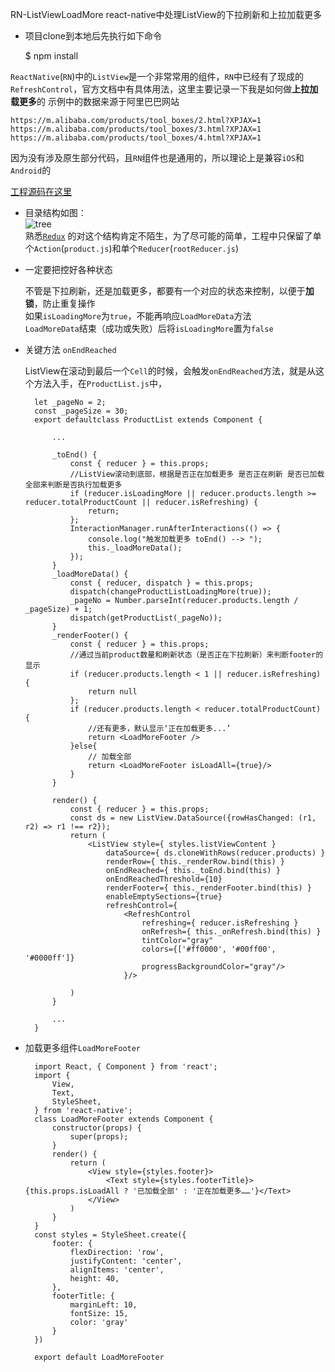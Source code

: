  RN-ListViewLoadMore
react-native中处理ListView的下拉刷新和上拉加载更多  

* 项目clone到本地后先执行如下命令

	$ npm install


`ReactNative`(`RN`)中的`ListView`是一个非常常用的组件，`RN`中已经有了现成的`RefreshControl`，官方文档中有具体用法，这里主要记录一下我是如何做**上拉加载更多**的
示例中的数据来源于阿里巴巴网站

	https://m.alibaba.com/products/tool_boxes/2.html?XPJAX=1
	https://m.alibaba.com/products/tool_boxes/3.html?XPJAX=1
	https://m.alibaba.com/products/tool_boxes/4.html?XPJAX=1
		
因为没有涉及原生部分代码，且`RN`组件也是通用的，所以理论上是兼容`iOS`和`Android`的

[工程源码在这里](https://github.com/yongqianvip/RN-ListViewLoadMore)    


* 目录结构如图：  
	![tree](https://github.com/yongqianvip/RN-ListViewLoadMore/blob/master/localSource/images/tree.png?raw=true)  
	熟悉[`Redux`](http://cn.redux.js.org/docs/basics/Reducers.html)  的对这个结构肯定不陌生，为了尽可能的简单，工程中只保留了单个`Action`(`product.js`)和单个`Reducer`(`rootReducer.js`)
	

* 一定要把控好各种状态  

	不管是下拉刷新，还是加载更多，都要有一个对应的状态来控制，以便于**加锁**，防止重复操作  
	如果`isLoadingMore`为`true`，不能再响应`LoadMoreData`方法  
	`LoadMoreData`结束（成功或失败）后将`isLoadingMore`置为`false`
	
* 关键方法 `onEndReached`

	ListView在滚动到最后一个`Cell`的时候，会触发`onEndReached`方法，就是从这个方法入手，在`ProductList.js`中，
	
		let _pageNo = 2;
		const _pageSize = 30;
		export defaultclass ProductList extends Component {

			...
			
			_toEnd() {
				const { reducer } = this.props;
				//ListView滚动到底部，根据是否正在加载更多 是否正在刷新 是否已加载全部来判断是否执行加载更多
				if (reducer.isLoadingMore || reducer.products.length >= reducer.totalProductCount || reducer.isRefreshing) {
					return;
				};
				InteractionManager.runAfterInteractions(() => {
					console.log("触发加载更多 toEnd() --> ");
					this._loadMoreData();
				});
			}
			_loadMoreData() {
				const { reducer, dispatch } = this.props;
				dispatch(changeProductListLoadingMore(true));
				_pageNo = Number.parseInt(reducer.products.length / _pageSize) + 1;
				dispatch(getProductList(_pageNo));
			}
			_renderFooter() {
				const { reducer } = this.props;
				//通过当前product数量和刷新状态（是否正在下拉刷新）来判断footer的显示
				if (reducer.products.length < 1 || reducer.isRefreshing) {
					return null
				};
				if (reducer.products.length < reducer.totalProductCount) {
					//还有更多，默认显示‘正在加载更多...’
					return <LoadMoreFooter />
				}else{
					// 加载全部
					return <LoadMoreFooter isLoadAll={true}/>
				}
			}

			render() {
				const { reducer } = this.props;
				const ds = new ListView.DataSource({rowHasChanged: (r1, r2) => r1 !== r2});
				return (
					<ListView style={ styles.listViewContent } 
						dataSource={ ds.cloneWithRows(reducer.products) } 
						renderRow={ this._renderRow.bind(this) }
						onEndReached={ this._toEnd.bind(this) }
						onEndReachedThreshold={10}
						renderFooter={ this._renderFooter.bind(this) }
						enableEmptySections={true} 
						refreshControl={
							<RefreshControl
								refreshing={ reducer.isRefreshing }
								onRefresh={ this._onRefresh.bind(this) }
								tintColor="gray"
								colors={['#ff0000', '#00ff00', '#0000ff']}
								progressBackgroundColor="gray"/>
							}/>
						
				)
			}
			
			...
		}


* 加载更多组件`LoadMoreFooter`

		import React, { Component } from 'react';
		import {
		    View,
		    Text,
		    StyleSheet,
		} from 'react-native';
		class LoadMoreFooter extends Component {
		    constructor(props) {
		        super(props);
		    }
		    render() {
		        return (
		            <View style={styles.footer}>
		                <Text style={styles.footerTitle}>{this.props.isLoadAll ? '已加载全部' : '正在加载更多……'}</Text>
		            </View>
		        )
		    }
		}
		const styles = StyleSheet.create({
		    footer: {
		        flexDirection: 'row',
		        justifyContent: 'center',
		        alignItems: 'center',
		        height: 40,
		    },
		    footerTitle: {
		        marginLeft: 10,
		        fontSize: 15,
		        color: 'gray'
		    }
		})
		
		export default LoadMoreFooter	
